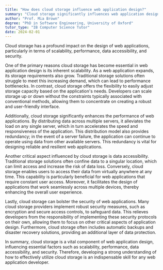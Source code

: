 ```yaml
---
title: "How does cloud storage influence web application design?"
summary: "Cloud storage significantly influences web application design by enabling scalability, improving performance, and facilitating data accessibility and security."
author: "Prof. Mia Brown"
degree: "PhD in Software Engineering, University of Oxford"
tutor_type: "IB Computer Science Tutor"
date: 2024-02-01
---
```


Cloud storage has a profound impact on the design of web applications, particularly in terms of scalability, performance, data accessibility, and security.

One of the primary reasons cloud storage has become essential in web application design is its inherent scalability. As a web application expands, its storage requirements also grow. Traditional storage solutions often struggle to meet this increasing demand, which can lead to performance bottlenecks. In contrast, cloud storage offers the flexibility to easily adjust storage capacity based on the application's needs. Developers can scale storage up or down without the constraints typically associated with conventional methods, allowing them to concentrate on creating a robust and user-friendly interface.

Additionally, cloud storage significantly enhances the performance of web applications. By distributing data across multiple servers, it alleviates the load on any single server, which in turn accelerates the speed and responsiveness of the application. This distribution model also provides redundancy; in the event of a server failure, the application can continue to operate using data from other available servers. This redundancy is vital for designing reliable and resilient web applications.

Another critical aspect influenced by cloud storage is data accessibility. Traditional storage solutions often confine data to a singular location, which can limit access and increase the risk of data loss. Conversely, cloud storage enables users to access their data from virtually anywhere at any time. This capability is particularly beneficial for web applications that require constant user access. Moreover, it facilitates the design of applications that work seamlessly across multiple devices, thereby enhancing the overall user experience.

Lastly, cloud storage can bolster the security of web applications. Many cloud storage providers implement robust security measures, such as encryption and secure access controls, to safeguard data. This relieves developers from the responsibility of implementing these security protocols on their own, allowing them to focus on other critical aspects of application design. Furthermore, cloud storage often includes automatic backups and disaster recovery solutions, providing an additional layer of data protection.

In summary, cloud storage is a vital component of web application design, influencing essential factors such as scalability, performance, data accessibility, and security. Therefore, developing a strong understanding of how to effectively utilize cloud storage is an indispensable skill for any web application developer.
    